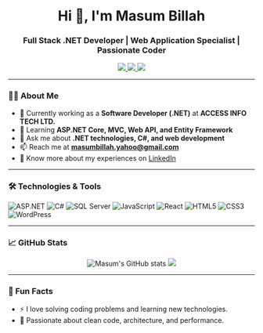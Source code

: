<h1 align="center">Hi 👋, I'm Masum Billah</h1>
<h3 align="center">Full Stack .NET Developer | Web Application Specialist | Passionate Coder</h3>

<p align="center">
  <a href="mailto:masumbillah.yahoo@gmail.com">
    <img src="https://img.shields.io/badge/Email-masumbillah.yahoo@gmail.com-red?style=flat-square&logo=gmail" />
  </a>
  <a href="https://www.linkedin.com/in/masum1277741">
    <img src="https://img.shields.io/badge/LinkedIn-masum1277741-blue?style=flat-square&logo=linkedin" />
  </a>
  <a href="https://github.com/masum1277741">
    <img src="https://img.shields.io/github/followers/masum1277741?label=Follow&style=social" />
  </a>
</p>

---

### 👨‍💻 About Me

- 🔭 Currently working as a **Software Developer (.NET)** at **ACCESS INFO TECH LTD.**
- 🌱 Learning **ASP.NET Core, MVC, Web API, and Entity Framework**
- 💬 Ask me about **.NET technologies, C#, and web development**
- 📫 Reach me at **masumbillah.yahoo@gmail.com**
- 📄 Know more about my experiences on [LinkedIn](https://www.linkedin.com/in/masum1277741)

---

### 🛠️ Technologies & Tools

![ASP.NET](https://img.shields.io/badge/-ASP.NET-5C2D91?style=flat&logo=.net&logoColor=white)
![C#](https://img.shields.io/badge/-C%23-239120?style=flat&logo=c-sharp&logoColor=white)
![SQL Server](https://img.shields.io/badge/-SQL%20Server-CC2927?style=flat&logo=microsoft-sql-server&logoColor=white)
![JavaScript](https://img.shields.io/badge/-JavaScript-F7DF1E?style=flat&logo=javascript&logoColor=black)
![React](https://img.shields.io/badge/-React-20232A?style=flat&logo=react&logoColor=61DAFB)
![HTML5](https://img.shields.io/badge/-HTML5-E34F26?style=flat&logo=html5&logoColor=white)
![CSS3](https://img.shields.io/badge/-CSS3-1572B6?style=flat&logo=css3&logoColor=white)
![WordPress](https://img.shields.io/badge/-WordPress-21759B?style=flat&logo=wordpress&logoColor=white)

---

### 📈 GitHub Stats

<p align="center">
  <img src="https://github-readme-stats.vercel.app/api?username=masum1277741&show_icons=true&theme=radical" alt="Masum's GitHub stats" />
  <img src="https://github-readme-stats.vercel.app/api/top-langs/?username=masum1277741&layout=compact&theme=radical" />
</p>

---

### 🧩 Fun Facts

- ⚡ I love solving coding problems and learning new technologies.
- 🧠 Passionate about clean code, architecture, and performance.
